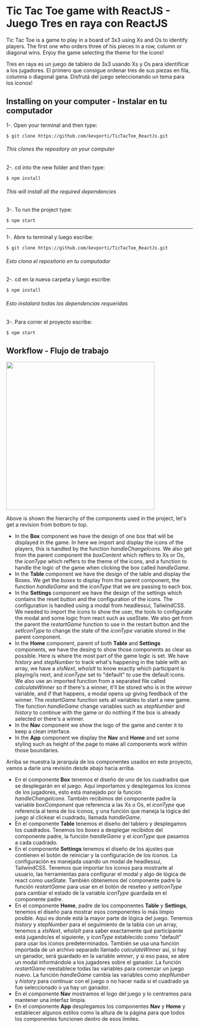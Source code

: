 # Tic Tac Toe game with ReactJS - Juego Tres en raya con ReactJS

Tic Tac Toe is a game to play in a board of 3x3 using Xs and Os to identify players. The first one who orders three of his pieces in a row, column or diagonal wins. Enjoy the game selecting the theme for the icons!

Tres en raya es un juego de tablero de 3x3 usando Xs y Os para identificar a los jugadores. El primero que consigue ordenar tres de sus piezas en fila, columna o diagonal gana. Disfrutá del juego seleccionando un tema para los íconos!

## Installing on your computer - Instalar en tu computador

<p>1-. Open your terminal and then type:</p>

`$ git clone https://github.com/kevporti/TicTacToe_ReactJs.git`

###### This clones the repository on your computer

<p>2-. cd into the new folder and then type:</p>

`$ npm install`

###### This will install all the required dependencies

<p>3-. To run the project type:</p>

`$ npm start`

<hr>

<p>1-. Abre tu terminal y luego escribe:</p>

`$ git clone https://github.com/kevporti/TicTacToe_ReactJs.git`

###### Esto clona el repositorio en tu computador

<p>2-. cd en la nueva carpeta y luego escribe:</p>

`$ npm install`

###### Esto instalará todas las dependencias requeridas

<p>3-. Para correr el proyecto escribe:</p>

`$ npm start`

## Workflow - Flujo de trabajo

<img width="400" src="https://user-images.githubusercontent.com/85496623/188173950-b8d9166f-73d1-4cae-83b4-1185d585da18.PNG"></img>

Above is shown the hierarchy of the components used in the project, let's get a revision from bottom to top.
  - In the __Box__ component we have the design of one box that will be displayed in the game. In here we import and display the icons of the players, this is handled by the function _handleChangeIcons_. We also get from the parent component the _boxContent_ which reffers to Xs or Os, the _iconType_ which reffers to the theme of the icons, and a function to handle the logic of the game when clicking the box called _handleGame_.
  - In the __Table__ component we have the design of the table and display the Boxes. We get the _boxes_ to display from the parent component, the function _handleGame_ and the _iconType_ that we are passing to each box.
  - In the __Settings__ component we have the design of the settings which contains the reset button and the configuration of the icons. The configuration is handled using a modal from headlessui, TailwindCSS. We needed to import the icons to show the user, the tools to configurate the modal and some logic from react such as useState. We also get from the parent the _restartGame_ function to use in the restart button and the _setIconType_ to change the state of the _iconType_ variable stored in the parent component.
  - In the __Home__ component, parent of both __Table__ and __Settings__ components, we have the desing to show those components as clear as possible. Here is where the most part of the game logic is set. We have _history_ and _stepNumber_ to track what's happening in the table with an array, we have a _xIsNext_, _whoIsIt_ to know exactly which participant is playing/is next, and _iconType_ set to "default" to use the default icons. We also use an imported function from a separated file called _calculateWinner_ so if there's a winner, it'll be stored who is in the _winner_ variable, and if that happens, a modal opens up giving feedback of the winner. The _restartGame_ function sets all variables to start a new game. The function _handleGame_ change variables such as _stepNumber_ and _history_ to continue with the game or do nothing if the box is already selected or there's a winner.
  - In the __Nav__ component we show the logo of the game and center it to keep a clean interface.
  - In the __App__ component we display the __Nav__ and __Home__ and set some styling such as height of the page to make all components work within those boundaries.

Arriba se muestra la jerarquía de los componentes usados en este proyecto, vamos a darle una revisión desde abajo hacia arriba.
  - En el componente __Box__ tenemos el diseño de uno de los cuadrados que se desplegarán en el juego. Aquí importamos y desplegamos los íconos de los jugadores, esto está manejado por la función _handleChangeIcons_. También recibimos del componente padre la variable _boxComponent_ que referencia a las Xs o Os, el _iconType_ que referencia al tema de los íconos, y una función que maneja la lógica del juego al clickear el cuadrado, llamada _handleGame_.
  - En el componente __Table__ tenemos el diseño del tablero y desplegamos los cuadrados. Tenemos los _boxes_ a desplegar recibidos del componente padre, la función _handleGame_ y el _iconType_ que pasamos a cada cuadrado.
  - En el componente __Settings__ tenemos el diseño de los ajustes que contienen el botón de reiniciar y la configuración de los íconos. La configuración es manejada usando un modal de headlessui, TailwindCSS. Tenemos que importar los íconos para mostrarle al usuario, las herramientas para configurar el modal y algo de lógica de react como useState. También obtenemos del componente padre la función _restartGame_ para usar en el botón de reseteo y _setIconType_ para cambiar el estado de la variable _iconType_ guardada en el componente padre.
  - En el componente __Home__, padre de los componentes __Table__ y __Settings__, tenemos el diseño para mostrar esos componentes lo más limpio posible. Aquí es donde está la mayor parte de lógica del juego. Tenemos _history_ y _stepNumber_ para el seguimiento de la tabla con un array, tenemos a _xIsNext_, _whoIsIt_ para saber exactamente qué participante está jugando/es el siguiente, y _iconType_ establecido como "default" para usar los íconos predeterminados. También se usa una función importada de un archivo separado llamado _calculateWinner_ así, si hay un ganador, será guardado en la variable _winner_, y si eso pasa, se abre un modal informándole a los jugadores sobre el ganador. La función _restartGame_ reestablece todas las variables para comenzar un juego nuevo. La función _handleGame_ cambia las variables como _stepNumber_ y _history_ para continuar con el juego o no hacer nada si el cuadrado ya fue seleccionado o ya hay un ganador.
  - En el componente __Nav__ mostramos el logo del juego y lo centramos para mantener una interfaz limpia.
  - En el componente __App__ desplegamos los componentes __Nav__ y __Home__  y establecer algunos estilos como la altura de la página para que todos los componentes funcionen dentro de esos límites.
